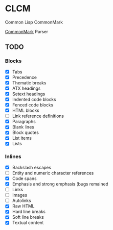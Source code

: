 # CLCM

Common Lisp CommonMark

[CommonMark](https://commonmark.org/) Parser

## TODO

### Blocks

- [x] Tabs
- [x] Precedence
- [x] Thematic breaks
- [x] ATX headings
- [x] Setext headings
- [x] Indented code blocks
- [x] Fenced code blocks
- [x] HTML blocks
- [ ] Link reference definitions
- [x] Paragraphs
- [x] Blank lines
- [x] Block quotes
- [x] List items
- [x] Lists

### Inlines

- [x] Backslash escapes
- [ ] Entity and numeric character references
- [x] Code spans
- [x] Emphasis and strong emphasis (bugs remained
- [ ] Links
- [ ] Images
- [ ] Autolinks
- [x] Raw HTML
- [x] Hard line breaks
- [x] Soft line breaks
- [x] Textual content
